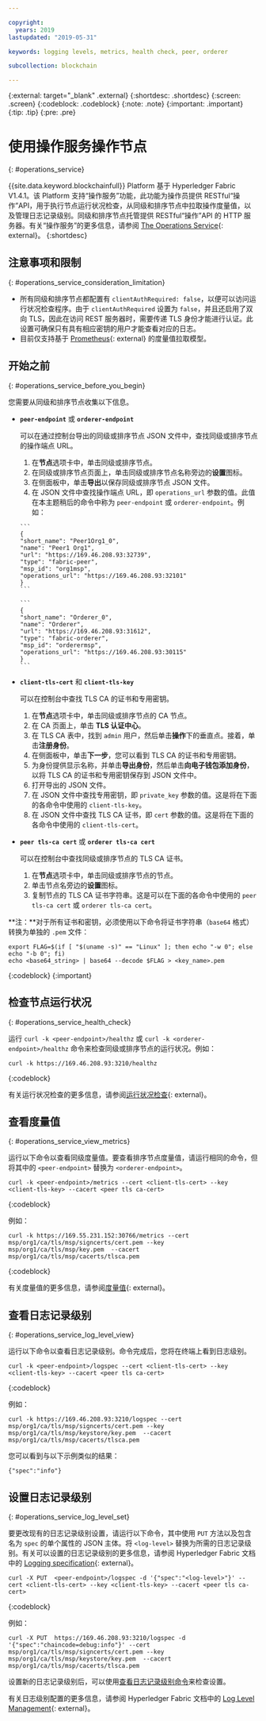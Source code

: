 ```yaml
---

copyright:
  years: 2019
lastupdated: "2019-05-31"

keywords: logging levels, metrics, health check, peer, orderer

subcollection: blockchain

---
```


{:external: target="_blank" .external}
{:shortdesc: .shortdesc}
{:screen: .screen}
{:codeblock: .codeblock}
{:note: .note}
{:important: .important}
{:tip: .tip}
{:pre: .pre}

# 使用操作服务操作节点
{: #operations_service}

{{site.data.keyword.blockchainfull}} Platform 基于 Hyperledger Fabric V1.4.1。该 Platform 支持“操作服务”功能，此功能为操作员提供 RESTful“操作”API，用于执行节点运行状况检查，从同级和排序节点中拉取操作度量值，以及管理日志记录级别。同级和排序节点托管提供 RESTful“操作”API 的 HTTP 服务器。有关“操作服务”的更多信息，请参阅 [The Operations Service](https://hyperledger-fabric.readthedocs.io/en/release-1.4/operations_service.html){: external}。
{:shortdesc}


## 注意事项和限制
{: #operations_service_consideration_limitation}

- 所有同级和排序节点都配置有 `clientAuthRequired: false`，以便可以访问运行状况检查程序。由于 `clientAuthRequired` 设置为 `false`，并且还启用了双向 TLS，因此在访问 REST 服务器时，需要传递 TLS 身份才能进行认证。此设置可确保只有具有相应密钥的用户才能查看对应的日志。
- 目前仅支持基于 [Prometheus](https://hyperledger-fabric.readthedocs.io/en/release-1.4/operations_service.html#prometheus){: external} 的度量值拉取模型。

## 开始之前
{: #operations_service_before_you_begin}

您需要从同级和排序节点收集以下信息。

- **`peer-endpoint`** 或 **`orderer-endpoint`**

  可以在通过控制台导出的同级或排序节点 JSON 文件中，查找同级或排序节点的操作端点 URL。

    1. 在**节点**选项卡中，单击同级或排序节点。
    2. 在同级或排序节点页面上，单击同级或排序节点名称旁边的**设置**图标。
    3. 在侧面板中，单击**导出**以保存同级或排序节点 JSON 文件。
    4. 在 JSON 文件中查找操作端点 URL，即 `operations_url` 参数的值。此值在本主题稍后的命令中称为 `peer-endpoint` 或 `orderer-endpoint`。例如：

      ```
      {
      "short_name": "Peer1Org1_0",
      "name": "Peer1 Org1",
      "url": "https://169.46.208.93:32739",
      "type": "fabric-peer",
      "msp_id": "org1msp",
      "operations_url": "https://169.46.208.93:32101"
      }
      ```

      ```
      {
      "short_name": "Orderer_0",
      "name": "Orderer",
      "url": "https://169.46.208.93:31612",
      "type": "fabric-orderer",
      "msp_id": "orderermsp",
      "operations_url": "https://169.46.208.93:30115"
      }
      ```

- **`client-tls-cert`** 和 **`client-tls-key`**

  可以在控制台中查找 TLS CA 的证书和专用密钥。

  1. 在**节点**选项卡中，单击同级或排序节点的 CA 节点。
  2. 在 CA 页面上，单击 **TLS 认证中心**。
  3. 在 TLS CA 表中，找到 `admin` 用户，然后单击**操作**下的垂直点。接着，单击**注册身份**。
  4. 在侧面板中，单击**下一步**，您可以看到 TLS CA 的证书和专用密钥。
  5. 为身份提供显示名称，并单击**导出身份**，然后单击**向电子钱包添加身份**，以将 TLS CA 的证书和专用密钥保存到 JSON 文件中。
  6. 打开导出的 JSON 文件。
  7. 在 JSON 文件中查找专用密钥，即 `private_key` 参数的值。这是将在下面的各命令中使用的 `client-tls-key`。
  8. 在 JSON 文件中查找 TLS CA 证书，即 `cert` 参数的值。这是将在下面的各命令中使用的 `client-tls-cert`。

- **`peer tls-ca cert`** 或 **`orderer tls-ca cert`**

  可以在控制台中查找同级或排序节点的 TLS CA 证书。

  1. 在**节点**选项卡中，单击同级或排序节点的节点。
  2. 单击节点名旁边的**设置**图标。
  3. 复制节点的 TLS CA 证书字符串。这是可以在下面的各命令中使用的 `peer tls-ca cert` 或 `orderer tls-ca cert`。

**注：**对于所有证书和密钥，必须使用以下命令将证书字符串（`base64` 格式）转换为单独的 `.pem` 文件：
  ```
  export FLAG=$(if [ "$(uname -s)" == "Linux" ]; then echo "-w 0"; else echo "-b 0"; fi)
  echo <base64_string> | base64 --decode $FLAG > <key_name>.pem
  ```
  {:codeblock}
{:important}


## 检查节点运行状况
{: #operations_service_health_check}

运行 `curl -k <peer-endpoint>/healthz` 或 `curl -k <orderer-endpoint>/healthz` 命令来检查同级或排序节点的运行状况。例如：

```
curl -k https://169.46.208.93:3210/healthz
```
{:codeblock}

有关运行状况检查的更多信息，请参阅[运行状况检查](https://hyperledger-fabric.readthedocs.io/en/release-1.4/operations_service.html#health-checks){: external}。


## 查看度量值
{: #operations_service_view_metrics}

运行以下命令以查看同级度量值。要查看排序节点度量值，请运行相同的命令，但将其中的 `<peer-endpoint>` 替换为 `<orderer-endpoint>`。

```
curl -k <peer-endpoint>/metrics --cert <client-tls-cert> --key <client-tls-key> --cacert <peer tls ca-cert>
```
{:codeblock}

例如：

```
curl -k https://169.55.231.152:30766/metrics --cert msp/org1/ca/tls/msp/signcerts/cert.pem --key msp/org1/ca/tls/msp/key.pem  --cacert msp/org1/ca/tls/msp/cacerts/tlsca.pem
```
{:codeblock}


有关度量值的更多信息，请参阅[度量值](https://hyperledger-fabric.readthedocs.io/en/release-1.4/operations_service.html#metrics){: external}。


## 查看日志记录级别
{: #operations_service_log_level_view}

运行以下命令以查看日志记录级别。命令完成后，您将在终端上看到日志级别。

```
curl -k <peer-endpoint>/logspec --cert <client-tls-cert> --key <client-tls-key> --cacert <peer tls ca-cert>
```
{:codeblock}

例如：
```
curl -k https://169.46.208.93:3210/logspec --cert msp/org1/ca/tls/msp/signcerts/cert.pem --key msp/org1/ca/tls/msp/keystore/key.pem  --cacert msp/org1/ca/tls/msp/cacerts/tlsca.pem
```

您可以看到与以下示例类似的结果：

```
{"spec":"info"}
```

## 设置日志记录级别
{: #operations_service_log_level_set}

要更改现有的日志记录级别设置，请运行以下命令，其中使用 `PUT` 方法以及包含名为 `spec` 的单个属性的 JSON 主体。将 `<log-level>` 替换为所需的日志记录级别。有关可以设置的日志记录级别的更多信息，请参阅 Hyperledger Fabric 文档中的 [Logging specification](https://hyperledger-fabric.readthedocs.io/en/release-1.4/logging-control.html#logging-specification){: external}。

```
curl -X PUT  <peer-endpoint>/logspec -d '{"spec":"<log-level>"}' --cert <client-tls-cert> --key <client-tls-key> --cacert <peer tls ca-cert>
```
{:codeblock}

例如：
```
curl -X PUT  https://169.46.208.93:3210/logspec -d '{"spec":"chaincode=debug:info"}' --cert msp/org1/ca/tls/msp/signcerts/cert.pem --key msp/org1/ca/tls/msp/keystore/key.pem  --cacert msp/org1/ca/tls/msp/cacerts/tlsca.pem
```

设置新的日志记录级别后，可以使用[查看日志记录级别命令](#operations_service_log_level_view)来检查设置。

有关日志级别配置的更多信息，请参阅 Hyperledger Fabric 文档中的 [Log Level Management](https://hyperledger-fabric.readthedocs.io/en/release-1.4/operations_service.html#log-level-management){: external}。
